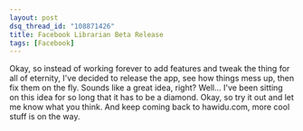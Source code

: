 ```yaml
---
layout: post
dsq_thread_id: "108871426"
title: Facebook Librarian Beta Release
tags: [Facebook]
---
```


Okay, so instead of working forever to add features and tweak the thing for all of eternity, I've decided to release the app, see how things mess up, then fix them on the fly. Sounds like a great idea, right? Well… I've been sitting on this idea for so long that it has to be a diamond. Okay, so try it out and let me know what you think. And keep coming back to hawidu.com, more cool stuff is on the way. 